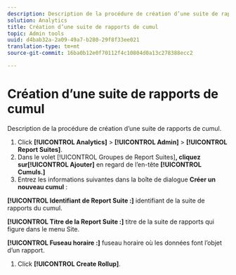```yaml
---
description: Description de la procédure de création d’une suite de rapports de cumul.
solution: Analytics
title: Création d’une suite de rapports de cumul
topic: Admin tools
uuid: d4bab32a-2a09-49a7-b280-29f8f33ee021
translation-type: tm+mt
source-git-commit: 16ba0b12e0f70112f4c10804d0a13c278388ecc2

---
```



# Création d’une suite de rapports de cumul

Description de la procédure de création d’une suite de rapports de cumul.

1. Click **[!UICONTROL Analytics]** &gt; **[!UICONTROL Admin]** &gt; **[!UICONTROL Report Suites]**.
1. Dans le volet [!UICONTROL Groupes de Report Suites]**, cliquez sur[!UICONTROL Ajouter]** en regard de l’en-tête **[!UICONTROL Cumuls.]**
1.  Entrez les informations suivantes dans la boîte de dialogue **Créer un nouveau cumul** : 

   **[!UICONTROL Identifiant de Report Suite :]** identifiant de la suite de rapports du cumul.

   **[!UICONTROL Titre de la Report Suite :]** titre de la suite de rapports qui figure dans le menu Site.

   **[!UICONTROL Fuseau horaire :]** fuseau horaire où les données font l’objet d’un rapport.
1. Click **[!UICONTROL Create Rollup]**.
